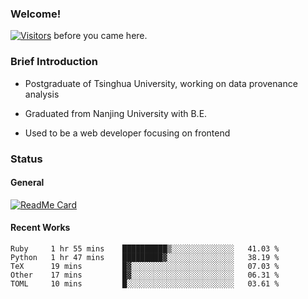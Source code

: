 ### Welcome!

[![Visitors](https://visitor-badge.laobi.icu/badge?page_id=HermitSun.HermitSun)]() before you came here.

### Brief Introduction

- Postgraduate of Tsinghua University, working on data provenance analysis

- Graduated from Nanjing University with B.E.

- Used to be a web developer focusing on frontend

### Status

#### General

[![ReadMe Card](https://github-readme-stats.hermitsun.vercel.app/api?username=HermitSun&count_private=true&show_icons=true)]()

#### Recent Works

<!--START_SECTION:waka-->
```text
Ruby     1 hr 55 mins    ██████████▒░░░░░░░░░░░░░░   41.03 % 
Python   1 hr 47 mins    █████████▓░░░░░░░░░░░░░░░   38.19 % 
TeX      19 mins         █▓░░░░░░░░░░░░░░░░░░░░░░░   07.03 % 
Other    17 mins         █▓░░░░░░░░░░░░░░░░░░░░░░░   06.31 % 
TOML     10 mins         █░░░░░░░░░░░░░░░░░░░░░░░░   03.61 % 
```
<!--END_SECTION:waka-->

